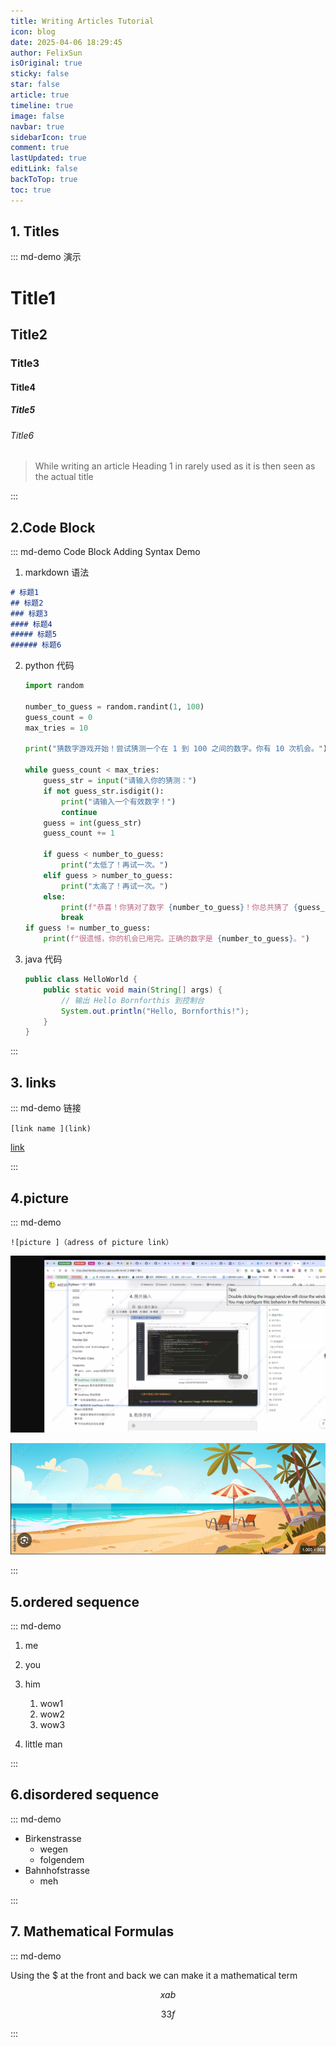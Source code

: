 ```yaml
---
title: Writing Articles Tutorial
icon: blog
date: 2025-04-06 18:29:45
author: FelixSun
isOriginal: true
sticky: false
star: false
article: true
timeline: true
image: false
navbar: true
sidebarIcon: true
comment: true
lastUpdated: true
editLink: false
backToTop: true
toc: true
---
```


## 1. Titles

::: md-demo 演示

# Title1

## Title2

### Title3

#### Title4

##### Title5

###### Title6



> While writing an article Heading 1 in rarely used as it is then seen as the actual title

:::

## 2.Code Block

::: md-demo Code Block Adding Syntax Demo



1. markdown 语法

``` markdown
# 标题1
## 标题2
### 标题3 
#### 标题4
##### 标题5
###### 标题6
```

2. python 代码

   ``` python
   import random
   
   number_to_guess = random.randint(1, 100)
   guess_count = 0
   max_tries = 10
   
   print("猜数字游戏开始！尝试猜测一个在 1 到 100 之间的数字。你有 10 次机会。")
   
   while guess_count < max_tries:
       guess_str = input("请输入你的猜测：")
       if not guess_str.isdigit():
           print("请输入一个有效数字！")
           continue
       guess = int(guess_str)
       guess_count += 1
   
       if guess < number_to_guess:
           print("太低了！再试一次。")
       elif guess > number_to_guess:
           print("太高了！再试一次。")
       else:
           print(f"恭喜！你猜对了数字 {number_to_guess}！你总共猜了 {guess_count} 次。")
           break
   if guess != number_to_guess:
       print(f"很遗憾，你的机会已用完。正确的数字是 {number_to_guess}。")
   
   ```

3. java 代码

   ``` java
   public class HelloWorld {
       public static void main(String[] args) {
           // 输出 Hello Bornforthis 到控制台
           System.out.println("Hello, Bornforthis!");
       }
   }
   
   ```

   

:::

## 3. links

::: md-demo 链接

`[link name ](link)`

[link](https://bigsnowman10.github.io)

:::

## 4.picture 

::: md-demo

`![picture ]（adress of picture link）`

![image-20250413121127398](blog-first-day.assets/image-20250413121127398.png)

![image-20250413121726920](blog-first-day.assets/image-20250413121726920.png)

:::

## 5.ordered sequence

::: md-demo

1. me

2. you

3. him
    1. wow1
    2. wow2
    3. wow3
4. little man 

:::

##  6.disordered sequence

::: md-demo

- Birkenstrasse 
    - wegen
    - folgendem
- Bahnhofstrasse
    - meh

:::

## 7. Mathematical Formulas 

::: md-demo

Using the \$ at the front and back we can make it a mathematical term

$$
x a b
$$

$$
33f
$$


:::